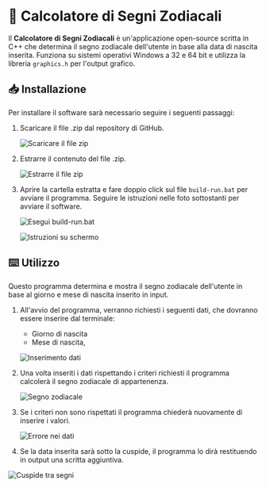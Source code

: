 # 🌠 Calcolatore di Segni Zodiacali

Il **Calcolatore di Segni Zodiacali** è un'applicazione open-source scritta in C++ che determina il segno zodiacale dell'utente in base alla data di nascita inserita. Funziona su sistemi operativi Windows a 32 e 64 bit e utilizza la libreria `graphics.h` per l'output grafico.

## 📥 Installazione

Per installare il software sarà necessario seguire i seguenti passaggi:

1. Scaricare il file .zip dal repository di GitHub.

   ![Scaricare il file zip](https://github.com/user-attachments/assets/4bec085f-7e36-44e3-be28-fe0dc526160a)

2. Estrarre il contenuto del file .zip.

   ![Estrarre il file zip](https://github.com/user-attachments/assets/26a48e6b-42b9-4ae0-92b8-e4baf982637e)

3. Aprire la cartella estratta e fare doppio click sul file `build-run.bat` per avviare il programma. Seguire le istruzioni nelle foto sottostanti per avviare il software.

   ![Esegui build-run.bat](https://github.com/user-attachments/assets/2d9c09e1-a658-45fe-89b7-a7dcb2d46c77)

   ![Istruzioni su schermo](https://github.com/user-attachments/assets/1d40ab77-5c3f-4518-a2fa-30709f8d05dd)

## ⌨️ Utilizzo
Questo programma determina e mostra il segno zodiacale dell'utente in base al giorno e mese di nascita inserito in input.

1. All'avvio del programma, verranno richiesti i seguenti dati, che dovranno essere inserire dal terminale:
   - Giorno di nascita
   - Mese di nascita,


   ![Inserimento dati](https://github.com/user-attachments/assets/37d79da3-d814-467d-a23f-00e88e02ac7a)

2. Una volta inseriti i dati rispettando i criteri richiesti il programma calcolerà il segno zodiacale di appartenenza. 

   ![Segno zodiacale](https://github.com/user-attachments/assets/d9621e4d-5d61-4a98-ba27-efd904fe1418)

3. Se i criteri non sono rispettati il programma chiederà nuovamente di inserire i valori.

   ![Errore nei dati](https://github.com/user-attachments/assets/9c17676f-6526-4a0d-a6fe-3bc42348dfcc)

4.	Se la data inserita sarà sotto la cuspide, il programma lo dirà restituendo in output una scritta aggiuntiva.

   ![Cuspide tra segni](https://github.com/user-attachments/assets/e69b4f6a-5203-41b8-b0a5-bf8119c97055)
